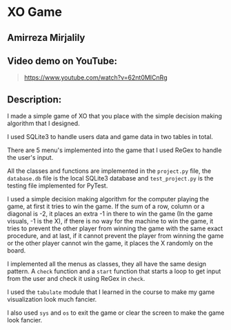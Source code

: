 # XO Game
## Amirreza Mirjalily

## Video demo on YouTube:

> https://www.youtube.com/watch?v=62nt0MICnRg

## Description:

I made a simple game of XO that you place with the simple decision making algorithm that I designed.

I used SQLite3 to handle users data and game data in two tables in total.

There are 5 menu's implemented into the game that I used ReGex to handle the user's input.

All the classes and functions are implemented in the `project.py` file, the `database.db` file is the local SQLite3 database and `test_project.py` is the testing file implemented for PyTest.

I used a simple decision making algorithm for the computer playing the game, at first it tries to win the game. If the sum of a row, column or a diagonal is -2, it places an extra -1 in there to win the game (In the game visuals, -1 is the X), if there is no way for the machine to win the game, it tries to prevent the other player from winning the game with the same exact procedure, and at last, if it cannot prevent the player from winning the game or the other player cannot win the game, it places the X randomly on the board.

I implemented all the menus as classes, they all have the same design pattern. A `check` function and a `start` function that starts a loop to get input from the user and check it using ReGex in `check`.

I used the `tabulate` module that I learned in the course to make my game visualization look much fancier.

I also used `sys` and `os` to exit the game or clear the screen to make the game look fancier.

